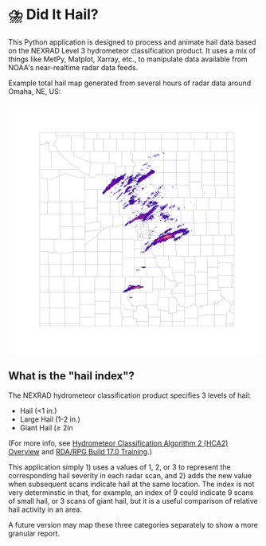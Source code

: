 # ⛈️ Did It Hail?

This Python application is designed to process and animate hail data based on the NEXRAD Level 3 hydrometeor classification product. It uses a mix of things like MetPy, Matplot, Xarray, etc., to manipulate data available from NOAA's near-realtime radar data feeds.

Example total hail map generated from several hours of radar data around Omaha, NE, US:

![example hail sum](assets/example_sum.png)

## What is the "hail index"?

The NEXRAD hydrometeor classification product specifies 3 levels of hail:

- Hail (<1 in.)
- Large Hail (1-2 in.)
- Giant Hail (≥ 2in

(For more info, see [Hydrometeor Classification Algorithm 2 (HCA2) Overview](https://www.nssl.noaa.gov/about/events/review2015/science/files/Schuur_NSSLReview2015.pdf) and [RDA/RPG Build 17.0 Training](https://training.weather.gov/wdtd/buildTraining/build17/documents/build17-deploy.pdf).)

This application simply 1) uses a values of 1, 2, or 3 to represent the corresponding hail severity in each radar scan, and 2) adds the new value when subsequent scans indicate hail at the same location.  The index is not very determinstic in that, for example, an index of 9 could indicate 9 scans of small hail, or 3 scans of giant hail, but it is a useful comparison of relative hail activity in an area.

A future version may map these three categories separately to show a more granular report.